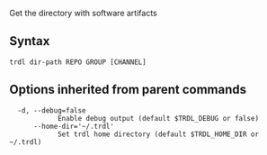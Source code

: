 Get the directory with software artifacts

## Syntax

```shell
trdl dir-path REPO GROUP [CHANNEL]
```

## Options inherited from parent commands

```shell
  -d, --debug=false
            Enable debug output (default $TRDL_DEBUG or false)
      --home-dir='~/.trdl'
            Set trdl home directory (default $TRDL_HOME_DIR or ~/.trdl)
```

